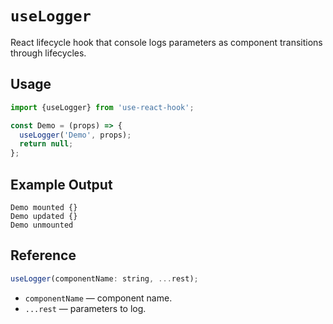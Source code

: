 # `useLogger`

React lifecycle hook that console logs parameters as component transitions through lifecycles.

## Usage

```jsx
import {useLogger} from 'use-react-hook';

const Demo = (props) => {
  useLogger('Demo', props);
  return null;
};
```

## Example Output

```
Demo mounted {}
Demo updated {}
Demo unmounted
```

## Reference

```js
useLogger(componentName: string, ...rest);
```

- `componentName` &mdash; component name.
- `...rest` &mdash; parameters to log.
